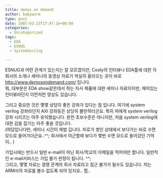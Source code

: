 ```yaml
---
title: demos on demand
author: babyworm
type: post
date: 2007-03-23T17:47:14+00:00
categories:
  - Uncategorized
tags:
  - EDA
  - ESNUG
  - SystemVerilog

---
```

ESNUG과 어떤 관계가 있는지는 잘 모르겠지만, Cooly의 인터뷰나 EDA툴에 대한 각 회사의 소개나 세미나의 동영상 자료가 착실히 올라오는 곳이 바로 <http://www.demosondemand.com/> 입니다.<br>
뭐, 대부분은 EDA show같은데서 하는 자사 제품에 대한 세미나 자료이지만, 재미있는 인터뷰라던지 이런저런 영상도 있습니다. 

그리고 중요한 것은 몇몇 상당히 좋은 강좌가 있다는 점 입니다. 여기에 system verilog 강좌라던지 AXI 강좌등은 상당히 볼만하더군요. 특히 저에게 system verilog 강좌 시리즈는 아주 유익했습니다. 완전 초보수준은 아니지만, 처음 system verilog에 대한 감을 잡기는 아주 좋을 것입니다.<br>
(여담입니다만, 세미나 시간이 제법 깁니다. 피로가 쌓인 상태에서 보다가는 바로 수면 모드로 들어가더군요..^^; 회사에서 야근할때 보다가 몇번 수면 모드로 들어갔던 기억이.. )

가입시에는 반드시 일반 e-mail이 아닌 회사/학교의 이메일을 적어야만 합니다. 일반적인 e-mail서비스는 가입 불가 판정이 됩니다. ^^;<br>
그리고, 몇몇 자료는 경쟁 관계의 회사 자료라고 접근 불가가 될수도 있습니다. 저는 ARM사의 자료를 볼수 없도록 되어 있지요.. 쩝..
